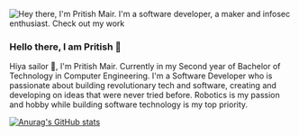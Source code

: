 ![Hey there, I'm Pritish Mair. I'm a software developer, a maker and infosec enthusiast. Check out my work](https://github.com/CyrisXD/CyrisXD/raw/master/bio.gif)
### Hello there, I am Pritish 👋
Hiya sailor 👋, I'm Pritish Mair. Currently in my Second year of Bachelor of Technology in Computer Engineering. I'm a Software Developer who is passionate about building revolutionary tech and software, creating and developing on ideas that were never tried before. Robotics is my passion and hobby while building software technology is my top priority.

[![Anurag's GitHub stats](https://github-readme-stats.vercel.app/api?username=Pmair20)](https://github.com/anuraghazra/github-readme-stats)
<!--
**Pmair20/Pmair20** is a ✨ _special_ ✨ repository because its `README.md` (this file) appears on your GitHub profile.

Here are some ideas to get you started:

- 🔭 I’m currently working on ...
- 🌱 I’m currently learning ...
- 👯 I’m looking to collaborate on ...
- 🤔 I’m looking for help with ...
- 💬 Ask me about ...
- 📫 How to reach me: ...
- 😄 Pronouns: ...
- ⚡ Fun fact: ...
-->
